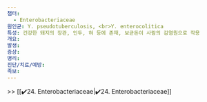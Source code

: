 ```yaml
---
챕터:
  - Enterobacteriaceae
원인균: Y. pseudotuberculosis, <br>Y. enterocolitica
특성: 건강한 돼지의 장관, 인두, 혀 등에 존재, 보균돈이 사람의 감염원으로 작용
개요: 
발생: 
증상: 
병리: 
진단/치료/예방: 
족보: 
---
```

\>> [[✔️24. Enterobacteriaceae|✔️24. Enterobacteriaceae]]
